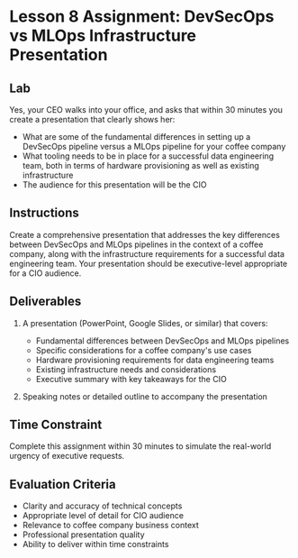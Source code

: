 # Lesson 8 Assignment: DevSecOps vs MLOps Infrastructure Presentation

## Lab

Yes, your CEO walks into your office, and asks that within 30 minutes you create a presentation that clearly shows her:

- What are some of the fundamental differences in setting up a DevSecOps pipeline versus a MLOps pipeline for your coffee company
- What tooling needs to be in place for a successful data engineering team, both in terms of hardware provisioning as well as existing infrastructure
- The audience for this presentation will be the CIO

## Instructions

Create a comprehensive presentation that addresses the key differences between DevSecOps and MLOps pipelines in the context of a coffee company, along with the infrastructure requirements for a successful data engineering team. Your presentation should be executive-level appropriate for a CIO audience.

## Deliverables

1. A presentation (PowerPoint, Google Slides, or similar) that covers:
   - Fundamental differences between DevSecOps and MLOps pipelines
   - Specific considerations for a coffee company's use cases
   - Hardware provisioning requirements for data engineering teams
   - Existing infrastructure needs and considerations
   - Executive summary with key takeaways for the CIO

2. Speaking notes or detailed outline to accompany the presentation

## Time Constraint

Complete this assignment within 30 minutes to simulate the real-world urgency of executive requests.

## Evaluation Criteria

- Clarity and accuracy of technical concepts
- Appropriate level of detail for CIO audience
- Relevance to coffee company business context
- Professional presentation quality
- Ability to deliver within time constraints
